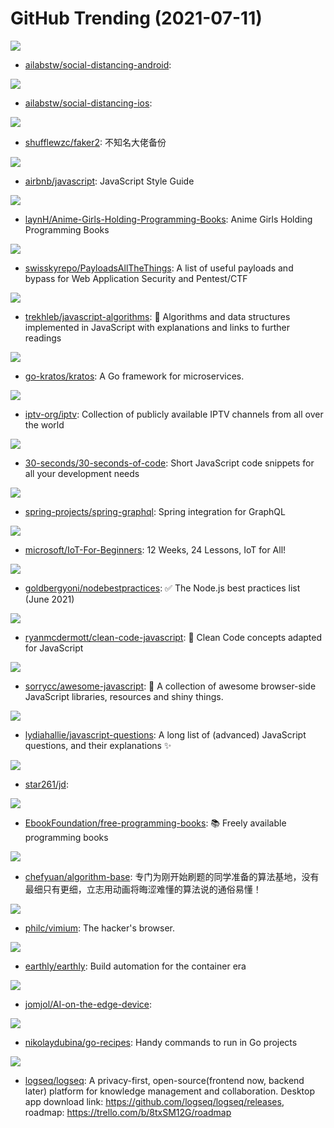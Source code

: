 # GitHub Trending (2021-07-11)

![](https://img.shields.io/badge/Kotlin-New%20129-green?style=flat-square&logo=appveyor)
- [ailabstw/social-distancing-android](https://github.com/ailabstw/social-distancing-android): 

![](https://img.shields.io/badge/Swift-New%2091-green?style=flat-square&logo=appveyor)
- [ailabstw/social-distancing-ios](https://github.com/ailabstw/social-distancing-ios): 

![](https://img.shields.io/badge/JavaScript-New%2055-green?style=flat-square&logo=appveyor)
- [shufflewzc/faker2](https://github.com/shufflewzc/faker2): 不知名大佬备份

![](https://img.shields.io/badge/JavaScript-New%20306-green?style=flat-square&logo=appveyor)
- [airbnb/javascript](https://github.com/airbnb/javascript): JavaScript Style Guide

![](https://img.shields.io/badge/none-New%20422-green?style=flat-square&logo=appveyor)
- [laynH/Anime-Girls-Holding-Programming-Books](https://github.com/laynH/Anime-Girls-Holding-Programming-Books): Anime Girls Holding Programming Books

![](https://img.shields.io/badge/Python-New%20660-green?style=flat-square&logo=appveyor)
- [swisskyrepo/PayloadsAllTheThings](https://github.com/swisskyrepo/PayloadsAllTheThings): A list of useful payloads and bypass for Web Application Security and Pentest/CTF

![](https://img.shields.io/badge/JavaScript-New%20428-green?style=flat-square&logo=appveyor)
- [trekhleb/javascript-algorithms](https://github.com/trekhleb/javascript-algorithms): 📝 Algorithms and data structures implemented in JavaScript with explanations and links to further readings

![](https://img.shields.io/badge/Go-New%2058-green?style=flat-square&logo=appveyor)
- [go-kratos/kratos](https://github.com/go-kratos/kratos): A Go framework for microservices.

![](https://img.shields.io/badge/JavaScript-New%20107-green?style=flat-square&logo=appveyor)
- [iptv-org/iptv](https://github.com/iptv-org/iptv): Collection of publicly available IPTV channels from all over the world

![](https://img.shields.io/badge/JavaScript-New%20160-green?style=flat-square&logo=appveyor)
- [30-seconds/30-seconds-of-code](https://github.com/30-seconds/30-seconds-of-code): Short JavaScript code snippets for all your development needs

![](https://img.shields.io/badge/Java-New%20114-green?style=flat-square&logo=appveyor)
- [spring-projects/spring-graphql](https://github.com/spring-projects/spring-graphql): Spring integration for GraphQL

![](https://img.shields.io/badge/C%2B%2B-New%20333-green?style=flat-square&logo=appveyor)
- [microsoft/IoT-For-Beginners](https://github.com/microsoft/IoT-For-Beginners): 12 Weeks, 24 Lessons, IoT for All!

![](https://img.shields.io/badge/JavaScript-New%20363-green?style=flat-square&logo=appveyor)
- [goldbergyoni/nodebestpractices](https://github.com/goldbergyoni/nodebestpractices): ✅ The Node.js best practices list (June 2021)

![](https://img.shields.io/badge/JavaScript-New%20206-green?style=flat-square&logo=appveyor)
- [ryanmcdermott/clean-code-javascript](https://github.com/ryanmcdermott/clean-code-javascript): 🛁 Clean Code concepts adapted for JavaScript

![](https://img.shields.io/badge/none-New%20316-green?style=flat-square&logo=appveyor)
- [sorrycc/awesome-javascript](https://github.com/sorrycc/awesome-javascript): 🐢 A collection of awesome browser-side JavaScript libraries, resources and shiny things.

![](https://img.shields.io/badge/none-New%20152-green?style=flat-square&logo=appveyor)
- [lydiahallie/javascript-questions](https://github.com/lydiahallie/javascript-questions): A long list of (advanced) JavaScript questions, and their explanations ✨

![](https://img.shields.io/badge/JavaScript-New%2033-green?style=flat-square&logo=appveyor)
- [star261/jd](https://github.com/star261/jd): 

![](https://img.shields.io/badge/none-New%20529-green?style=flat-square&logo=appveyor)
- [EbookFoundation/free-programming-books](https://github.com/EbookFoundation/free-programming-books): 📚 Freely available programming books

![](https://img.shields.io/badge/Java-New%20246-green?style=flat-square&logo=appveyor)
- [chefyuan/algorithm-base](https://github.com/chefyuan/algorithm-base): 专门为刚开始刷题的同学准备的算法基地，没有最细只有更细，立志用动画将晦涩难懂的算法说的通俗易懂！

![](https://img.shields.io/badge/JavaScript-New%20110-green?style=flat-square&logo=appveyor)
- [philc/vimium](https://github.com/philc/vimium): The hacker's browser.

![](https://img.shields.io/badge/Go-New%20367-green?style=flat-square&logo=appveyor)
- [earthly/earthly](https://github.com/earthly/earthly): Build automation for the container era

![](https://img.shields.io/badge/C%2B%2B-New%2037-green?style=flat-square&logo=appveyor)
- [jomjol/AI-on-the-edge-device](https://github.com/jomjol/AI-on-the-edge-device): 

![](https://img.shields.io/badge/none-New%20122-green?style=flat-square&logo=appveyor)
- [nikolaydubina/go-recipes](https://github.com/nikolaydubina/go-recipes): Handy commands to run in Go projects

![](https://img.shields.io/badge/Clojure-New%2016-green?style=flat-square&logo=appveyor)
- [logseq/logseq](https://github.com/logseq/logseq): A privacy-first, open-source(frontend now, backend later) platform for knowledge management and collaboration. Desktop app download link: https://github.com/logseq/logseq/releases, roadmap: https://trello.com/b/8txSM12G/roadmap

